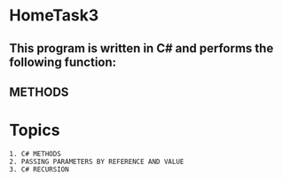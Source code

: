 # HomeTask3

## This program is written in C# and performs the following function:

## METHODS

# Topics

```
1. C# METHODS
2. PASSING PARAMETERS BY REFERENCE AND VALUE
3. C# RECURSION
```
